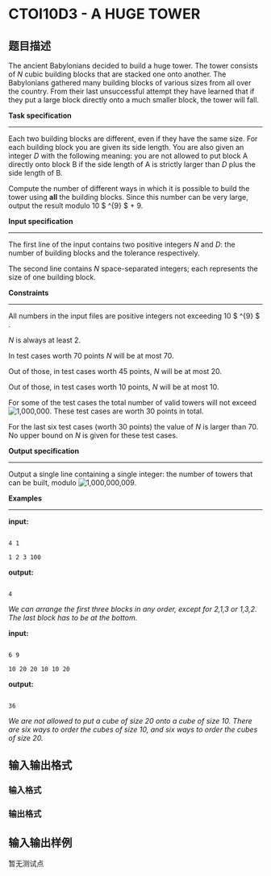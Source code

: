 # CTOI10D3 - A HUGE TOWER

## 题目描述

The ancient Babylonians decided to build a huge tower. The tower consists of _N_ cubic building blocks that are stacked one onto another. The Babylonians gathered many building blocks of various sizes from all over the country. From their last unsuccessful attempt they have learned that if they put a large block directly onto a much smaller block, the tower will fall.

**Task specification**

----------------------

Each two building blocks are different, even if they have the same size. For each building block you are given its side length. You are also given an integer _D_ with the following meaning: you are not allowed to put block A directly onto block B if the side length of A is strictly larger than _D_ plus the side length of B.

Compute the number of different ways in which it is possible to build the tower using **all** the building blocks. Since this number can be very large, output the result modulo 10 $ ^{9} $ + 9.

**Input specification**

-----------------------

The first line of the input contains two positive integers _N_ and _D_: the number of building blocks and the tolerance respectively.

The second line contains _N_ space-separated integers; each represents the size of one building block.

**Constraints**

---------------

All numbers in the input files are positive integers not exceeding 10 $ ^{9} $ .

_N_ is always at least 2.

In test cases worth 70 points _N_ will be at most 70.

Out of those, in test cases worth 45 points, _N_ will be at most 20.

Out of those, in test cases worth 10 points, _N_ will be at most 10.

For some of the test cases the total number of valid towers will not exceed ![1\,000\,000](https://cdn.luogu.com.cn/upload/vjudge_pic/SP6950/89288aa34b4a1951a9a8ed1e05fdc1d4fb9d587d.png). These test cases are worth 30 points in total.

For the last six test cases (worth 30 points) the value of _N_ is larger than 70. No upper bound on _N_ is given for these test cases.

**Output specification**

------------------------

Output a single line containing a single integer: the number of towers that can be built, modulo ![1\,000\,000\,009](https://cdn.luogu.com.cn/upload/vjudge_pic/SP6950/735aa441cba04be10387f746fa4fb3a0430205f2.png).

**Examples**

------------

****input:****

```

4 1

1 2 3 100

```

****output:****

```

4

```

_We can arrange the first three blocks in any order, except for 2,1,3 or 1,3,2. The last block has to be at the bottom._

****input:****

```

6 9

10 20 20 10 10 20

```

**output:**

```

36

```

_We are not allowed to put a cube of size 20 onto a cube of size 10. There are six ways to order the cubes of size 10, and six ways to order the cubes of size 20._

## 输入输出格式

### 输入格式

### 输出格式

## 输入输出样例

暂无测试点

